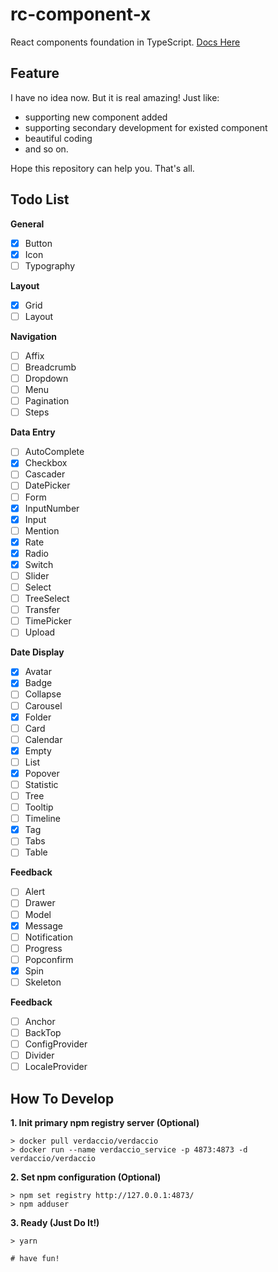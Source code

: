 # rc-component-x

React components foundation in TypeScript. [Docs Here](https://pwcong.github.io/rc-component-x/index.html)

## Feature

I have no idea now. But it is real amazing! Just like:

- supporting new component added
- supporting secondary development for existed component
- beautiful coding
- and so on.

Hope this repository can help you. That's all.

## Todo List

**General**

- [x] Button
- [x] Icon
- [ ] Typography

**Layout**

- [x] Grid
- [ ] Layout

**Navigation**

- [ ] Affix
- [ ] Breadcrumb
- [ ] Dropdown
- [ ] Menu
- [ ] Pagination
- [ ] Steps

**Data Entry**

- [ ] AutoComplete
- [x] Checkbox
- [ ] Cascader
- [ ] DatePicker
- [ ] Form
- [x] InputNumber
- [x] Input
- [ ] Mention
- [x] Rate
- [x] Radio
- [x] Switch
- [ ] Slider
- [ ] Select
- [ ] TreeSelect
- [ ] Transfer
- [ ] TimePicker
- [ ] Upload

**Date Display**

- [x] Avatar
- [x] Badge
- [ ] Collapse
- [ ] Carousel
- [x] Folder
- [ ] Card
- [ ] Calendar
- [x] Empty
- [ ] List
- [x] Popover
- [ ] Statistic
- [ ] Tree
- [ ] Tooltip
- [ ] Timeline
- [x] Tag
- [ ] Tabs
- [ ] Table

**Feedback**

- [ ] Alert
- [ ] Drawer
- [ ] Model
- [x] Message
- [ ] Notification
- [ ] Progress
- [ ] Popconfirm
- [x] Spin
- [ ] Skeleton

**Feedback**

- [ ] Anchor
- [ ] BackTop
- [ ] ConfigProvider
- [ ] Divider
- [ ] LocaleProvider

## How To Develop

**1. Init primary npm registry server (Optional)**

```shell
> docker pull verdaccio/verdaccio
> docker run --name verdaccio_service -p 4873:4873 -d verdaccio/verdaccio
```

**2. Set npm configuration (Optional)**

```shell
> npm set registry http://127.0.0.1:4873/
> npm adduser
```

**3. Ready (Just Do It!)**

```
> yarn

# have fun!
```
